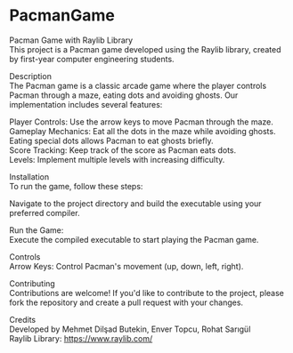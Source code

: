 # PacmanGame
Pacman Game with Raylib Library                  
This project is a Pacman game developed using the Raylib library, created by first-year computer engineering students.

Description    
The Pacman game is a classic arcade game where the player controls Pacman through a maze, eating dots and avoiding ghosts. Our implementation includes several features:

Player Controls: Use the arrow keys to move Pacman through the maze.                  
Gameplay Mechanics: Eat all the dots in the maze while avoiding ghosts. Eating special dots allows Pacman to eat ghosts briefly.                  
Score Tracking: Keep track of the score as Pacman eats dots.                  
Levels: Implement multiple levels with increasing difficulty.                  
      
Installation      
To run the game, follow these steps:
      
Navigate to the project directory and build the executable using your preferred compiler.

Run the Game:      
Execute the compiled executable to start playing the Pacman game.

Controls      
Arrow Keys: Control Pacman's movement (up, down, left, right).

Contributing      
Contributions are welcome! If you'd like to contribute to the project, please fork the repository and create a pull request with your changes.

Credits      
Developed by Mehmet Dilşad Butekin, Enver Topcu, Rohat Sarıgül        
Raylib Library: https://www.raylib.com/        
